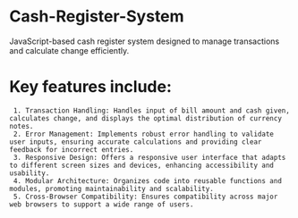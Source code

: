 # Cash-Register-System
 JavaScript-based cash register system designed to manage transactions and calculate change efficiently.

 # Key features include:
     1. Transaction Handling: Handles input of bill amount and cash given, calculates change, and displays the optimal distribution of currency notes.
     2. Error Management: Implements robust error handling to validate user inputs, ensuring accurate calculations and providing clear feedback for incorrect entries.
     3. Responsive Design: Offers a responsive user interface that adapts to different screen sizes and devices, enhancing accessibility and usability.
     4. Modular Architecture: Organizes code into reusable functions and modules, promoting maintainability and scalability.
     5. Cross-Browser Compatibility: Ensures compatibility across major web browsers to support a wide range of users.
